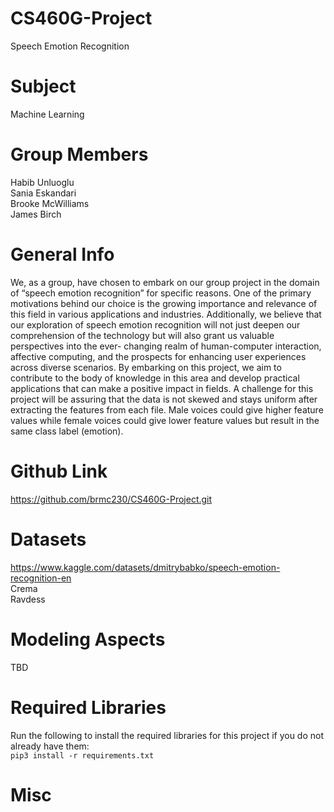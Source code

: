 # CS460G-Project
Speech Emotion Recognition

Subject
=======
Machine Learning 

Group Members
=============
Habib Unluoglu  
Sania Eskandari  
Brooke McWilliams  
James Birch  

General Info
===========
We, as a group, have chosen to embark on our group project in the domain of “speech 
emotion recognition” for specific reasons. One of the primary motivations behind our choice is 
the growing importance and relevance of this field in various applications and industries. 
Additionally, we believe that our exploration of speech emotion recognition will not just deepen 
our comprehension of the technology but will also grant us valuable perspectives into the ever-
changing realm of human-computer interaction, affective computing, and the prospects for 
enhancing user experiences across diverse scenarios. By embarking on this project, we aim to 
contribute to the body of knowledge in this area and develop practical applications that can 
make a positive impact in fields. A challenge for this project will be assuring that the data is not 
skewed and stays uniform after extracting the features from each file. Male voices could give 
higher feature values while female voices could give lower feature values but result in the same 
class label (emotion).

Github Link
===========
https://github.com/brmc230/CS460G-Project.git

Datasets
========
https://www.kaggle.com/datasets/dmitrybabko/speech-emotion-recognition-en  
Crema  
Ravdess  

Modeling Aspects
================
TBD

Required Libraries
==================
Run the following to install the required libraries for this project if you do not already have them:  
`pip3 install -r requirements.txt` 

Misc
====
